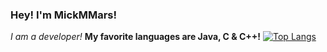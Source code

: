 ### Hey! I'm MickMMars!
*I am a developer!*
**My favorite languages are Java, C & C++!**
[![Top Langs](https://github-readme-stats.vercel.app/api/top-langs/?username=anuraghazra)](https://github.com/anuraghazra/github-readme-stats)
